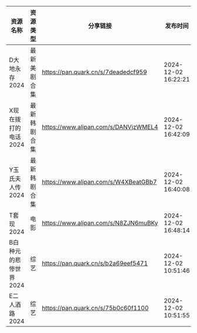 | 资源名称          | 资源类型   | 分享链接                                 | 发布时间                |
| ------------- | ------ | ------------------------------------ | ------------------- |
| D大地永存2024     | 最新美剧合集 | https://pan.quark.cn/s/7deadedcf959  | 2024-12-02 16:22:21 |
| X现在拨打的电话2024  | 最新韩剧合集 | https://www.alipan.com/s/DANVjzWMEL4 | 2024-12-02 16:42:09 |
| Y玉氏夫人传2024    | 最新韩剧合集 | https://www.alipan.com/s/W4XBeatGBb7 | 2024-12-02 16:40:08 |
| T套现2024       | 电影     | https://www.alipan.com/s/N8ZJN6muBKy | 2024-12-02 16:48:14 |
| B白种元的悲惨世界2024 | 综艺     | https://pan.quark.cn/s/b2a69eef5471  | 2024-12-02 10:51:46 |
| E二人酒路2024     | 综艺     | https://pan.quark.cn/s/75b0c60f1100  | 2024-12-02 10:51:55 |
